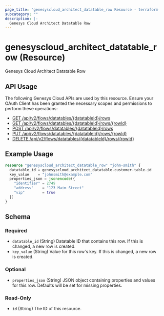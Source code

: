 ```yaml
---
page_title: "genesyscloud_architect_datatable_row Resource - terraform-provider-genesyscloud"
subcategory: ""
description: |-
  Genesys Cloud Architect Datatable Row
---
```

# genesyscloud_architect_datatable_row (Resource)

Genesys Cloud Architect Datatable Row

## API Usage
The following Genesys Cloud APIs are used by this resource. Ensure your OAuth Client has been granted the necessary scopes and permissions to perform these operations:

* [GET /api/v2/flows/datatables/{datatableId}/rows](https://developer.mypurecloud.com/api/rest/v2/architect/#get-api-v2-flows-datatables--datatableId--rows)
* [GET /api/v2/flows/datatables/{datatableId}/rows/{rowId}](https://developer.mypurecloud.com/api/rest/v2/architect/#get-api-v2-flows-datatables--datatableId--rows--rowId-)
* [POST /api/v2/flows/datatables/{datatableId}/rows](https://developer.mypurecloud.com/api/rest/v2/architect/#post-api-v2-flows-datatables--datatableId--rows)
* [PUT /api/v2/flows/datatables/{datatableId}/rows/{rowId}](https://developer.mypurecloud.com/api/rest/v2/architect/#put-api-v2-flows-datatables--datatableId--rows--rowId-)
* [DELETE /api/v2/flows/datatables/{datatableId}/rows/{rowId}](https://developer.mypurecloud.com/api/rest/v2/architect/#delete-api-v2-flows-datatables--datatableId--rows--rowId-)

## Example Usage

```terraform
resource "genesyscloud_architect_datatable_row" "john-smith" {
  datatable_id = genesyscloud_architect_datatable.customer-table.id
  key_value    = "johnsmith@example.com"
  properties_json = jsonencode({
    "identifier" = 2749
    "address"    = "123 Main Street"
    "vip"        = true
  })
}
```

<!-- schema generated by tfplugindocs -->
## Schema

### Required

- `datatable_id` (String) Datatable ID that contains this row. If this is changed, a new row is created.
- `key_value` (String) Value for this row's key. If this is changed, a new row is created.

### Optional

- `properties_json` (String) JSON object containing properties and values for this row. Defaults will be set for missing properties.

### Read-Only

- `id` (String) The ID of this resource.


